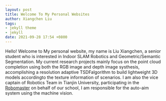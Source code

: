 ```yaml
---
layout: post
title: Welcome To My Personal Websites
author: Xiangchen Liu
tags:
- jekyll theme
- jekyll
date: 2021-09-28 17:54 +0800
---
```

Hello! Welcome to My personal website, my name is Liu Xiangchen, a senior student who is interested in Indoor SLAM Robotics and Geometric/Semantic Segmentation. My current research projects mainly focus on the point cloud completion using both the RGB image and depth image systhesis, accomplishing a resolution adaptive TSDFalgorithm to build lightweight 3D models accordingto the texture information of scenarios. I am also the vice captain of Robotics Team in Tianjin University, participating in the [Robomaster](https://www.robomaster.com/en-US) on behalf of our school, I am responsible for the auto-aim system using the machine vision.
